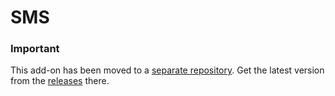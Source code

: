 # SMS

### Important
This add-on has been moved to a [separate repository](https://github.com/Lundalogik/addon-manual-sms). Get the latest version from the [releases](https://github.com/Lundalogik/addon-manual-sms/releases) there.
